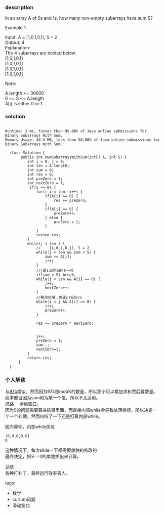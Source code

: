 ### description    
  In an array A of 0s and 1s, how many non-empty subarrays have sum S?  
    
     
    
  Example 1:  
    
  Input: A = [1,0,1,0,1], S = 2  
  Output: 4  
  Explanation:   
  The 4 subarrays are bolded below:  
  [1,0,1,0,1]  
  [1,0,1,0,1]  
  [1,0,1,0,1]  
  [1,0,1,0,1]  
     
    
  Note:  
    
  A.length <= 30000  
  0 <= S <= A.length  
  A[i] is either 0 or 1.  
### solution    
```    
  
Runtime: 2 ms, faster than 99.88% of Java online submissions for Binary Subarrays With Sum.  
Memory Usage: 40.5 MB, less than 50.00% of Java online submissions for Binary Subarrays With Sum.  
  
  class Solution {  
       public int numSubarraysWithSum(int[] A, int S) {  
          int i = 0, j = 0;  
          int len = A.length;  
          int sum = 0;  
          int res = 0;  
          int preZero = 1;  
          int nextZero = 1;  
           if(S == 0) {  
              for(; i < len; i++) {  
                  if(A[i] == 0) {  
                      res += preZero;  
                  }  
                  if(A[i] == 0) {  
                      preZero++;  
                  } else {  
                      preZero = 1;  
                  }  
              }  
              return res;  
          }  
          while(j < len ) {  
              //    [1,0,1,0,1], S = 2  
              while(j < len && sum < S) {  
                  sum += A[j];  
                  j++;  
              }  
              //j是sum为S的下一位  
              if(sum < S) break;  
              while(j < len && A[j] == 0) {  
                  j++;  
                  nextZero++;  
              }  
              //移动左端，修正preZero  
              while(i < j && A[i] == 0) {  
                  i++;  
                  preZero++;  
              }  
                 
              res += preZero * nextZero;  
              
                
              i++;  
              preZero = 1;  
              sum--;  
              nextZero=1;  
          }  
          return res;  
      }  
  }  
```    
    
### 个人解读    
  与[974](974_Subarray%20Sums%20Divisible%20by%20K(Medium).md)类似，然而因为974是modK的数量，所以那个可以累加求和然后看数量。  
  而本题目因为sum和为某一个值，所以不太适用。  
  思路： 滑动窗口。  
  因为0的问题需要算进结果里面，而直接内部while会导致处理麻烦，所以决定一个一个处理。然而纠结了一下还是打算内部while。  
    
  因为算例，内部while失败  
  ```  
  [0,0,0,0,0]  
  0  
  ```  
  这种情况下，每次slide一下都需要单独的修改的  
  最终决定，把S==0的单独拎出来计算。  
    
  总结：  
  各种打补丁，最终运行效率喜人。  
    
tags:    
  -  数学  
  -  curLen问题  
  -  滑动窗口  
